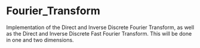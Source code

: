 # Fourier_Transform
Implementation of the Direct and Inverse Discrete Fourier Transform, as well as the Direct and Inverse Discrete Fast Fourier Transform. This will be done in one and two dimensions.
